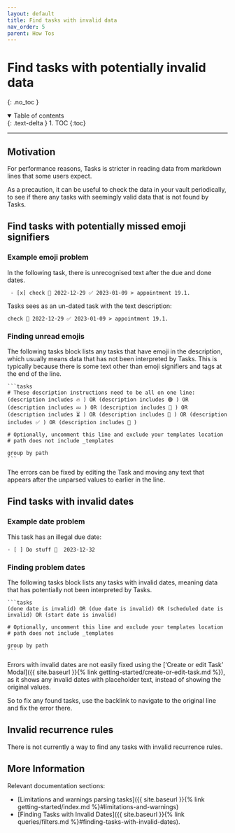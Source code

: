 ```yaml
---
layout: default
title: Find tasks with invalid data
nav_order: 5
parent: How Tos
---
```


# Find tasks with potentially invalid data
{: .no_toc }

<details open markdown="block">
  <summary>
    Table of contents
  </summary>
  {: .text-delta }
1. TOC
{:toc}
</details>

---

## Motivation

For performance reasons, Tasks is stricter in reading data from markdown lines that some users expect.

As a precaution, it can be useful to check the data in your vault periodically, to see if there any tasks with seemingly valid data that is not found by Tasks.

## Find tasks with potentially missed emoji signifiers

### Example emoji problem

In the following task, there is unrecognised text after the due and done dates.

```text
 - [x] check 📅 2022-12-29 ✅ 2023-01-09 > appointment 19.1.
```

Tasks sees as an un-dated task with the text description:

`check 📅 2022-12-29 ✅ 2023-01-09 > appointment 19.1.`

### Finding unread emojis

The following tasks block lists any tasks that have emoji in the description, which usually means data that has not been interpreted by Tasks. This is typically because there is some text other than emoji signifiers and tags at the end of the line.

````text
```tasks
# These description instructions need to be all on one line:
(description includes 🔥 ) OR (description includes 🟢 ) OR (description includes 💤 ) OR (description includes 📅 ) OR (description includes ⏳ ) OR (description includes 🛫 ) OR (description includes ✅ ) OR (description includes 🔁 )

# Optionally, uncomment this line and exclude your templates location
# path does not include _templates

group by path
```
````

The errors can be fixed by editing the Task and moving any text that appears after the unparsed values to earlier in the line.

## Find tasks with invalid dates

### Example date problem

This task has an illegal due date:

```text
- [ ] Do stuff 📅  2023-12-32
```

### Finding problem dates

The following tasks block lists any tasks with invalid dates, meaning data that has potentially not been interpreted by Tasks.

````text
```tasks
(done date is invalid) OR (due date is invalid) OR (scheduled date is invalid) OR (start date is invalid)

# Optionally, uncomment this line and exclude your templates location
# path does not include _templates

group by path
```
````

Errors with invalid dates are not easily fixed using the [‘Create or edit Task’ Modal]({{ site.baseurl }}{% link getting-started/create-or-edit-task.md %}), as it shows any invalid dates with placeholder text, instead of showing the original values.

So to fix any found tasks, use the backlink to navigate to the original line and fix the error there.

## Invalid recurrence rules

There is not currently a way to find any tasks with invalid recurrence rules.

## More Information

Relevant documentation sections:

- [Limitations and warnings parsing tasks]({{ site.baseurl }}{% link getting-started/index.md %}#limitations-and-warnings)
- [Finding Tasks with Invalid Dates]({{ site.baseurl }}{% link queries/filters.md %}#finding-tasks-with-invalid-dates).
